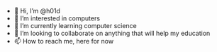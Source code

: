 - 👋 Hi, I’m @h01d
- 👀 I’m interested in computers
- 🌱 I’m currently learning computer science
- 💞️ I’m looking to collaborate on anything that will help my education
- 📫 How to reach me, here for now

<!---
h01d/h01d is a ✨ special ✨ repository because its `README.md` (this file) appears on your GitHub profile.
You can click the Preview link to take a look at your changes.
--->
